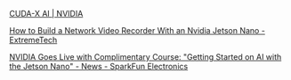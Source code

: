 [CUDA-X AI | NVIDIA](https://www.nvidia.com/en-us/technologies/cuda-x/)

[How to Build a Network Video Recorder With an Nvidia Jetson Nano - ExtremeTech](https://www.extremetech.com/electronics/289578-diy-build-a-network-video-recorder-with-an-nvidia-jetson-nano)

[NVIDIA Goes Live with Complimentary Course: &quot;Getting Started on AI with the Jetson Nano&quot; - News - SparkFun Electronics](https://www.sparkfun.com/news/2941)
